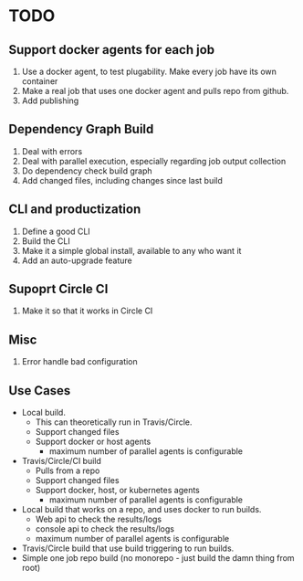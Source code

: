 # TODO

## Support docker agents for each job

1. Use a docker agent, to test plugability. Make every job have its own container
1. Make a real job that uses one docker agent and pulls repo from github.
1. Add publishing

## Dependency Graph Build

1. Deal with errors
1. Deal with parallel execution, especially regarding job output collection
1. Do dependency check build graph
1. Add changed files, including changes since last build

## CLI and productization

1. Define a good CLI
1. Build the CLI
1. Make it a simple global install, available to any who want it
1. Add an auto-upgrade feature

## Supoprt Circle CI

1. Make it so that it works in Circle CI

## Misc

1. Error handle bad configuration

## Use Cases

* Local build.
  * This can theoretically run in Travis/Circle.
  * Support changed files
  * Support docker or host agents
    * maximum number of parallel agents is configurable
* Travis/Circle/CI build
  * Pulls from a repo
  * Support changed files
  * Support docker, host, or kubernetes agents
    * maximum number of parallel agents is configurable
* Local build that works on a repo, and uses docker to run builds.
  * Web api to check the results/logs
  * console api to check the results/logs
  * maximum number of parallel agents is configurable
* Travis/Circle build that use build triggering to run builds.
* Simple one job repo build (no monorepo - just build the damn thing from root)
